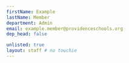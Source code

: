 ```yaml
---
firstName: Example
lastName: Member
department: Admin
email: example.member@providenceschools.org
dep_head: false

unlisted: true
layout: staff # no touchie
---
```

